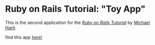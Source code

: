 # Ruby on Rails Tutorial: "Toy App"

This is the second application for the
[*Ruby on Rails Tutorial*](http://www.railstutorial.org/)
by [Michael Hartl](http://www.michaelhartl.com/).


find this app [here!](https://gentle-cliffs-4665.herokuapp.com/)
